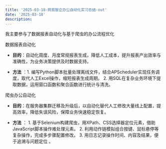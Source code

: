 ```yaml
---
title: '2025-03-18-网易智企办公自动化实习总结-out'
date: '2025-03-18'
description:
---
```


我主要参与了数据报表自动化与基于爬虫的办公流程优化

数据报表自动化

- **目的**：自动化周度、月度常规报表生成，降低人工成本，提升报表产出效率与准确性，为业务决策提供及时数据支持。

- **方法** ：1. 编写Python脚本批量处理离线文件，结合APScheduler实现任务调度，取代人工Excel操作，缩短报表生成周期。 2. 用SQL在复杂业务环境下提取数据，运用窗口函数和聚合函数进行统计与清洗。

爬虫办公自动化

- **目的**：在服务器集群迁移及升级后，以自动化替代人工修改大量线上配置，提高效率，降低失误风险，保障业务快速稳定恢复。

- **方法** ： 1. 基于Selenium构建爬虫，用XPath、CSS选择器定位元素，借助JavaScript脚本操作难处理元素。 2. 利用动作链模拟组合按键、鼠标悬停等复杂操作，完成多步骤配置修改。 3. 用日志记录操作时间、内容及结果，便于追溯与问题定位 。 
